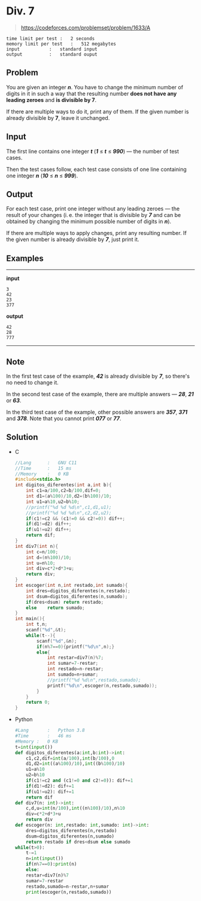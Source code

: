 # Div. 7

> https://codeforces.com/problemset/problem/1633/A

```
time limit per test	:	2 seconds
memory limit per test	:	512 megabytes
input			:	standard input
output			:	standard ouput
```

## Problem

You are given an integer ***n***. You have to change the minimum number of digits in it in such a way that the resulting number **does not have any leading zeroes** and **is divisible by 7**.

If there are multiple ways to do it, print any of them. If the given number is already divisible by **7**, leave it unchanged.

## Input

The first line contains one integer ***t*** (***1*** ≤ ***t*** ≤ ***990***) — the number of test cases.

Then the test cases follow, each test case consists of one line containing one integer ***n*** (***10*** ≤ ***n*** ≤ ***999***).

## Output

For each test case, print one integer without any leading zeroes — the result of your changes (i. e. the integer that is divisible by ***7*** and can be obtained by changing the minimum possible number of digits in ***n***).

If there are multiple ways to apply changes, print any resulting number. If the given number is already divisible by ***7***, just print it.

## Examples

---
**input**
```
3
42
23
377
```
**output**
```
42
28
777
```
---

## Note

In the first test case of the example, ***42*** is already divisible by ***7***, so there's no need to change it.

In the second test case of the example, there are multiple answers — ***28***, ***21*** or ***63***.

In the third test case of the example, other possible answers are ***357***, ***371*** and ***378***. Note that you cannot print ***077*** or ***77***.

## Solution

* C

	```c
	//Lang		:	GNU C11
	//Time		:	15 ms
	//Memory	:	0 KB
	#include<stdio.h>
	int digitos_diferentes(int a,int b){
		int c1=a/100,c2=b/100,dif=0;
		int d1=(a%100)/10,d2=(b%100)/10;
		int u1=a%10,u2=b%10;
		//printf("%d %d %d\n",c1,d1,u1);
		//printf("%d %d %d\n",c2,d2,u2);
		if(c1!=c2 && (c1!=0 && c2!=0)) dif++;
		if(d1!=d2) dif++;
		if(u1!=u2) dif++;
		return dif;
	}
	int div7(int n){
		int c=n/100;
		int d=(n%100)/10;
		int u=n%10;
		int div=c*2+d*3+u;
		return div;
	}
	int escoger(int n,int restado,int sumado){
		int dres=digitos_diferentes(n,restado);
		int dsum=digitos_diferentes(n,sumado);
		if(dres<dsum) return restado;
		else	return sumado;
	}
	int main(){
		int t,n;
		scanf("%d",&t);
		while(t--){
			scanf("%d",&n);
			if(n%7==0){printf("%d\n",n);}
			else{
				int restar=div7(n)%7;
				int sumar=7-restar;
				int restado=n-restar;
				int sumado=n+sumar;
				//printf("%d %d\n",restado,sumado);
				printf("%d\n",escoger(n,restado,sumado));
			}
		}
		return 0;
	}
	```

* Python 

	```py
	#Lang		:	Python 3.8
	#Time		:	46 ms
	#Memory	:	0 KB
	t=int(input())
	def digitos_diferentes(a:int,b:int)->int:
	    c1,c2,dif=int(a/100),int(b/100),0
	    d1,d2=int((a%100)/10),int((b%100)/10)
	    u1=a%10
	    u2=b%10
	    if(c1!=c2 and (c1!=0 and c2!=0)): dif+=1
	    if(d1!=d2): dif+=1
	    if(u1!=u2): dif+=1
	    return dif
	def div7(n: int)->int:
	    c,d,u=int(n/100),int((n%100)/10),n%10
	    div=c*2+d*3+u
	    return div
	def escoger(n: int,restado: int,sumado: int)->int:
	    dres=digitos_diferentes(n,restado)
	    dsum=digitos_diferentes(n,sumado)
	    return restado if dres<dsum else sumado
	while(t>0):
	    t-=1
	    n=int(input())
	    if(n%7==0):print(n)
	    else:
		restar=div7(n)%7
		sumar=7-restar
		restado,sumado=n-restar,n+sumar
		print(escoger(n,restado,sumado))
	```

